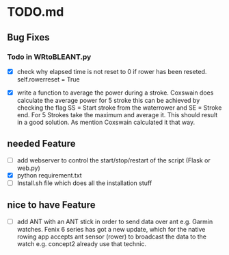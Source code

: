 # TODO.md

## Bug Fixes

### Todo in WRtoBLEANT.py

- [x] check why elapsed time is not reset to 0 if rower has been reseted. self.rowerreset = True 
- [x] write a function to average the power during a stroke. Coxswain does calculate the average power for 5 stroke
this can be achieved by checking the flag SS = Start stroke from the waterrower and SE = Stroke end. 
  For 5 Strokes take the maximum and average it. This should result in a good solution. As mention Coxswain
  calculated it that way.
  

## needed Feature
- [ ] add webserver to control the start/stop/restart of the script (Flask or web.py)
- [x] python requirement.txt
- [ ] Install.sh file which does all the installation stuff

## nice to have Feature 
- [ ] add ANT with an ANT stick in order to send data over ant e.g. Garmin watches. Fenix 6 series has 
got a new update, which for the native rowing app accepts ant sensor (rower) to broadcast the data to the watch 
  e.g. concept2 already use that technic.
  
